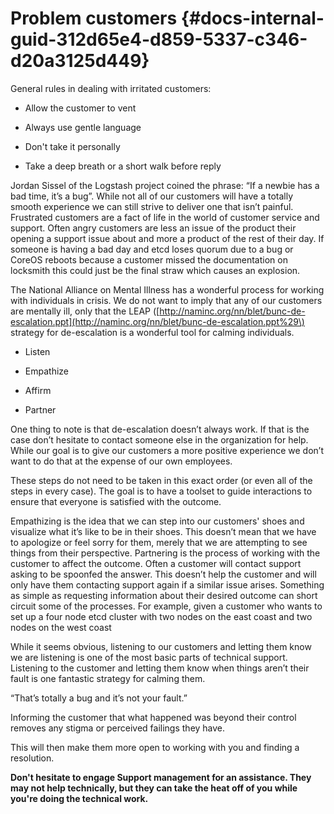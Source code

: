 # Problem customers {#docs-internal-guid-312d65e4-d859-5337-c346-d20a3125d449}

General rules in dealing with irritated customers:

* Allow the customer to vent

* Always use gentle language

* Don't take it personally

* Take a deep breath or a short walk before reply

Jordan Sissel of the Logstash project coined the phrase: “If a newbie has a bad time, it’s a bug”. While not all of our customers will have a totally smooth experience we can still strive to deliver one that isn’t painful. Frustrated customers are a fact of life in the world of customer service and support. Often angry customers are less an issue of the product their opening a support issue about and more a product of the rest of their day. If someone is having a bad day and etcd loses quorum due to a bug or CoreOS reboots because a customer missed the documentation on locksmith this could just be the final straw which causes an explosion.

The National Alliance on Mental Illness has a wonderful process for working with individuals in crisis. We do not want to imply that any of our customers are mentally ill, only that the LEAP \([http://naminc.org/nn/blet/bunc-de-escalation.ppt](http://naminc.org/nn/blet/bunc-de-escalation.ppt%29\) strategy for de-escalation is a wonderful tool for calming individuals.

* Listen

* Empathize

* Affirm

* Partner

One thing to note is that de-escalation doesn’t always work. If that is the case don’t hesitate to contact someone else in the organization for help. While our goal is to give our customers a more positive experience we don’t want to do that at the expense of our own employees.

These steps do not need to be taken in this exact order \(or even all of the steps in every case\). The goal is to have a toolset to guide interactions to ensure that everyone is satisfied with the outcome.

Empathizing is the idea that we can step into our customers' shoes and visualize what it’s like to be in their shoes. This doesn’t mean that we have to apologize or feel sorry for them, merely that we are attempting to see things from their perspective. Partnering is the process of working with the customer to affect the outcome. Often a customer will contact support asking to be spoonfed the answer. This doesn’t help the customer and will only have them contacting support again if a similar issue arises. Something as simple as requesting information about their desired outcome can short circuit some of the processes. For example, given a customer who wants to set up a four node etcd cluster with two nodes on the east coast and two nodes on the west coast

While it seems obvious, listening to our customers and letting them know we are listening is one of the most basic parts of technical support. Listening to the customer and letting them know when things aren’t their fault is one fantastic strategy for calming them.

“That’s totally a bug and it’s not your fault.”

Informing the customer that what happened was beyond their control removes any stigma or perceived failings they have.

This will then make them more open to working with you and finding a resolution.

**Don't hesitate to engage Support management for an assistance. They may not help technically, but they can take the heat off of you while you're doing the technical work.**

